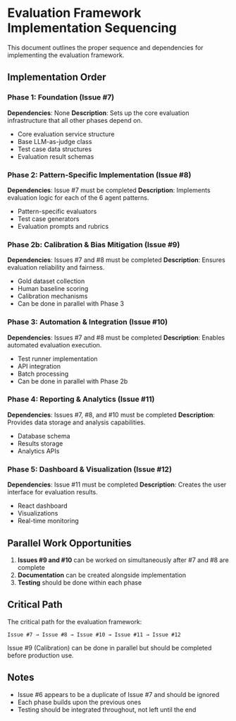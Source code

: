 # Evaluation Framework Implementation Sequencing

This document outlines the proper sequence and dependencies for implementing the evaluation framework.

## Implementation Order

### Phase 1: Foundation (Issue #7)
**Dependencies**: None
**Description**: Sets up the core evaluation infrastructure that all other phases depend on.
- Core evaluation service structure
- Base LLM-as-judge class
- Test case data structures
- Evaluation result schemas

### Phase 2: Pattern-Specific Implementation (Issue #8)
**Dependencies**: Issue #7 must be completed
**Description**: Implements evaluation logic for each of the 6 agent patterns.
- Pattern-specific evaluators
- Test case generators
- Evaluation prompts and rubrics

### Phase 2b: Calibration & Bias Mitigation (Issue #9)
**Dependencies**: Issues #7 and #8 must be completed
**Description**: Ensures evaluation reliability and fairness.
- Gold dataset collection
- Human baseline scoring
- Calibration mechanisms
- Can be done in parallel with Phase 3

### Phase 3: Automation & Integration (Issue #10)
**Dependencies**: Issues #7 and #8 must be completed
**Description**: Enables automated evaluation execution.
- Test runner implementation
- API integration
- Batch processing
- Can be done in parallel with Phase 2b

### Phase 4: Reporting & Analytics (Issue #11)
**Dependencies**: Issues #7, #8, and #10 must be completed
**Description**: Provides data storage and analysis capabilities.
- Database schema
- Results storage
- Analytics APIs

### Phase 5: Dashboard & Visualization (Issue #12)
**Dependencies**: Issue #11 must be completed
**Description**: Creates the user interface for evaluation results.
- React dashboard
- Visualizations
- Real-time monitoring

## Parallel Work Opportunities

1. **Issues #9 and #10** can be worked on simultaneously after #7 and #8 are complete
2. **Documentation** can be created alongside implementation
3. **Testing** should be done within each phase

## Critical Path

The critical path for the evaluation framework:
```
Issue #7 → Issue #8 → Issue #10 → Issue #11 → Issue #12
```

Issue #9 (Calibration) can be done in parallel but should be completed before production use.

## Notes

- Issue #6 appears to be a duplicate of Issue #7 and should be ignored
- Each phase builds upon the previous ones
- Testing should be integrated throughout, not left until the end